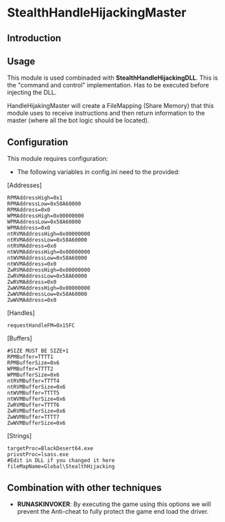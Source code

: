 # StealthHandleHijackingMaster

## Introduction


## Usage

This module is used combinaded with **StealthHandleHijackingDLL**. This is the "command and control" implementation. Has to be executed before injecting the DLL. 

HandleHijakingMaster will create a FileMapping (Share Memory) that this module uses to receive instructions and then return information to the master (where all the bot logic should be located).

## Configuration

This module requires configuration:

- The following variables in config.ini need to the provided:

[Addresses]
```
RPMAddressHigh=0x1
RPMAddressLow=0x58A60000
RPMAddress=0x0
WPMAddressHigh=0x00000000
WPMAddressLow=0x58A60000
WPMAddress=0x0
ntRVMAddressHigh=0x00000000
ntRVMAddressLow=0x58A60000
ntRVMAddress=0x0
ntWVMAddressHigh=0x00000000
ntWVMAddressLow=0x58A60000
ntWVMAddress=0x0
ZwRVMAddressHigh=0x00000000
ZwRVMAddressLow=0x58A60000
ZwRVMAddress=0x0
ZwWVMAddressHigh=0x00000000
ZwWVMAddressLow=0x58A60000
ZwWVMAddress=0x0
```

[Handles]

```
requestHandleFM=0x15FC
```

[Buffers]
```
#SIZE MUST BE SIZE+1
RPMBuffer=TTTT1
RPMBufferSize=0x6
WPMBuffer=TTTT2
WPMBufferSize=0x6
ntRVMBuffer=TTTT4
ntRVMBufferSize=0x6
ntWVMBuffer=TTTT5
ntWVMBufferSize=0x6
ZwRVMBuffer=TTTT6
ZwRVMBufferSize=0x6
ZwWVMBuffer=TTTT7
ZwWVMBufferSize=0x6
``` 

[Strings]
```
targetProc=BlackDesert64.exe
privotProc=lsass.exe
#Edit in DLL if you changed it here
fileMapName=Global\StealthHijacking
```

## Combination with other techniques

- **RUNASKINVOKER**: By executing the game using this options we will prevent the Anti-cheat to fully protect the game end load the driver.


